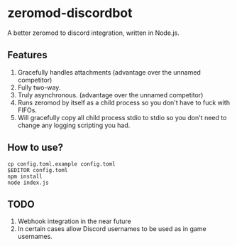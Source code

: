 # zeromod-discordbot

A better zeromod to discord integration, written in Node.js.

## Features

1. Gracefully handles attachments (advantage over the unnamed competitor)
2. Fully two-way.
3. Truly asynchronous. (advantage over the unnamed competitor)
4. Runs zeromod by itself as a child process so you don't have to fuck with FIFOs.
5. Will gracefully copy all child process stdio to stdio so you don't need to change any logging scripting you had.

## How to use?

```shell
cp config.toml.example config.toml
$EDITOR config.toml
npm install
node index.js
```


## TODO

1. Webhook integration in the near future
2. In certain cases allow Discord usernames to be used as in game usernames.
